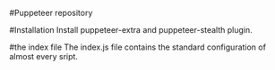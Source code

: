#Puppeteer repository

#Installation
Install puppeteer-extra and puppeteer-stealth plugin.

#the index file
The index.js file contains the standard configuration of almost every sript. 
